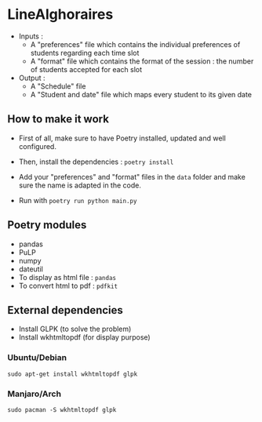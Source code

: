 # LineAlghoraires
- Inputs : 
  - A "preferences" file which contains the individual preferences of students regarding each time slot
  - A "format" file which contains the format of the session : the number of students accepted for each slot
- Output : 
  - A "Schedule" file
  - A "Student and date" file which maps every student to its given date


## How to make it work
- First of all, make sure to have Poetry installed, updated and well configured.

- Then, install the dependencies : `poetry install`

- Add your "preferences" and "format" files in the `data` folder and make sure the name is adapted in the code.

- Run with `poetry run python main.py`

## Poetry modules 
- pandas
- PuLP
- numpy
- dateutil
- To display as html file : `pandas`
- To convert html to pdf : `pdfkit`
## External dependencies
- Install GLPK (to solve the problem)
- Install wkhtmltopdf (for display purpose)

### Ubuntu/Debian
`sudo apt-get install wkhtmltopdf glpk`
### Manjaro/Arch
`sudo pacman -S wkhtmltopdf glpk`
